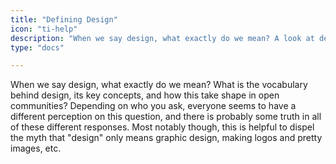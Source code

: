 ```yaml
---
title: "Defining Design"
icon: "ti-help"
description: "When we say design, what exactly do we mean? A look at design vocabulary, key concepts, and taking shape in open communities."
type: "docs"

---
```


When we say design, what exactly do we mean? What is the vocabulary behind design, its key concepts, and how this take shape in open communities? Depending on who you ask, everyone seems to have a different perception on this question, and there is probably some truth in all of these different responses. Most notably though, this is helpful to dispel the myth that "design" only means graphic design, making logos and pretty images, etc.